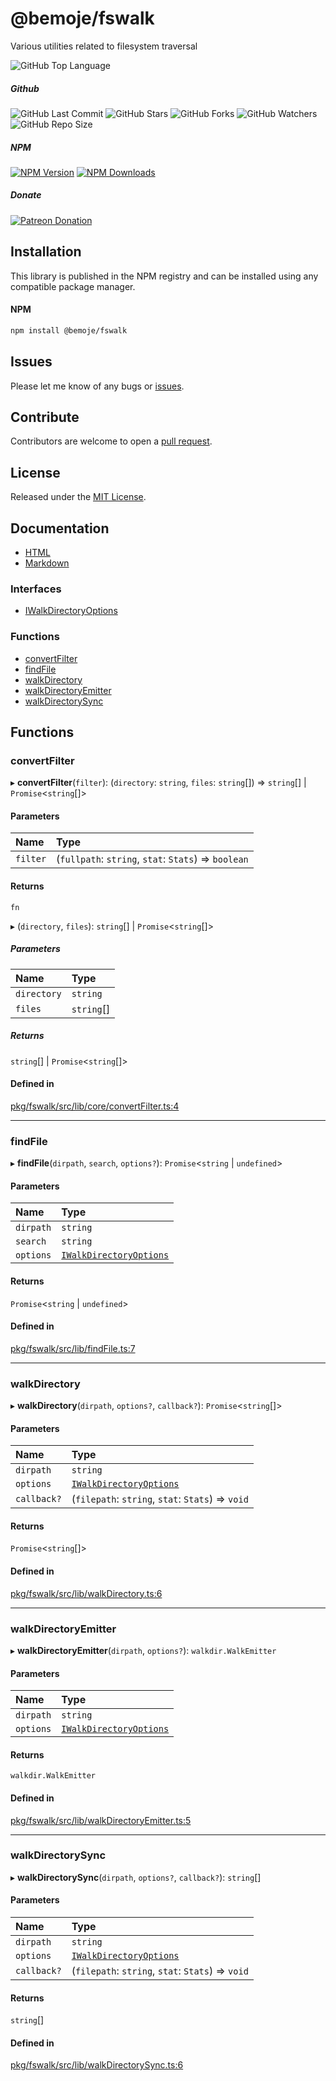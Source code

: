 # @bemoje/fswalk
Various utilities related to filesystem traversal

![GitHub Top Language](https://img.shields.io/github/languages/top/bemoje/https://github.com/bemoje/tsmono)

##### Github
![GitHub Last Commit](https://img.shields.io/github/last-commit/bemoje/https://github.com/bemoje/tsmono?color=red)
![GitHub Stars](https://img.shields.io/github/stars/bemoje/https://github.com/bemoje/tsmono)
![GitHub Forks](https://img.shields.io/github/forks/bemoje/https://github.com/bemoje/tsmono)
![GitHub Watchers](https://img.shields.io/github/watchers/bemoje/https://github.com/bemoje/tsmono)
![GitHub Repo Size](https://img.shields.io/github/repo-size/bemoje/https://github.com/bemoje/tsmono)

##### NPM
<span><a href="https://npmjs.org/@bemoje/fswalk" title="View this project on NPM"><img src="https://img.shields.io/npm/v/@bemoje/fswalk" alt="NPM Version" /></a></span>
<span><a href="https://npmjs.org/@bemoje/fswalk" title="NPM Downloads"><img src="https://img.shields.io/npm/dt/@bemoje/fswalk" alt="NPM Downloads" /></a></span>


##### Donate
<span><a href="https://www.patreon.com/user?u=40752770" title="Donate using Patreon"><img src="https://img.shields.io/badge/patreon-donate-yellow.svg" alt="Patreon Donation" /></a></span>

## Installation
This library is published in the NPM registry and can be installed using any compatible package manager.

#### NPM
```sh
npm install @bemoje/fswalk
```


## Issues
Please let me know of any bugs or [issues](https://github.com/bemoje/https://github.com/bemoje/tsmono/issues).

## Contribute
Contributors are welcome to open a [pull request](https://github.com/bemoje/https://github.com/bemoje/tsmono/pulls).

## License
Released under the [MIT License](./LICENSE).

## Documentation
- [HTML](https://github.com/bemoje/tsmono/blob/main/pkg/fswalk/docs/html/index.html)
- [Markdown](https://github.com/bemoje/tsmono/blob/main/pkg/fswalk/docs/md/index.md)

### Interfaces

- [IWalkDirectoryOptions](https://github.com/bemoje/tsmono/blob/main/pkg/fswalk/docs/md/interfaces/IWalkDirectoryOptions.md)

### Functions

- [convertFilter](https://github.com/bemoje/tsmono/blob/main/pkg/fswalk/docs/md/index.md#convertfilter)
- [findFile](https://github.com/bemoje/tsmono/blob/main/pkg/fswalk/docs/md/index.md#findfile)
- [walkDirectory](https://github.com/bemoje/tsmono/blob/main/pkg/fswalk/docs/md/index.md#walkdirectory)
- [walkDirectoryEmitter](https://github.com/bemoje/tsmono/blob/main/pkg/fswalk/docs/md/index.md#walkdirectoryemitter)
- [walkDirectorySync](https://github.com/bemoje/tsmono/blob/main/pkg/fswalk/docs/md/index.md#walkdirectorysync)

## Functions

### convertFilter

▸ **convertFilter**(`filter`): (`directory`: `string`, `files`: `string`[]) => `string`[] \| `Promise`<`string`[]\>

#### Parameters

| Name | Type |
| :------ | :------ |
| `filter` | (`fullpath`: `string`, `stat`: `Stats`) => `boolean` |

#### Returns

`fn`

▸ (`directory`, `files`): `string`[] \| `Promise`<`string`[]\>

##### Parameters

| Name | Type |
| :------ | :------ |
| `directory` | `string` |
| `files` | `string`[] |

##### Returns

`string`[] \| `Promise`<`string`[]\>

#### Defined in

[pkg/fswalk/src/lib/core/convertFilter.ts:4](https://github.com/bemoje/tsmono/blob/ad6c8c6/pkg/fswalk/src/lib/core/convertFilter.ts#L4)

___

### findFile

▸ **findFile**(`dirpath`, `search`, `options?`): `Promise`<`string` \| `undefined`\>

#### Parameters

| Name | Type |
| :------ | :------ |
| `dirpath` | `string` |
| `search` | `string` |
| `options` | [`IWalkDirectoryOptions`](https://github.com/bemoje/tsmono/blob/main/pkg/fswalk/docs/md/interfaces/IWalkDirectoryOptions.md) |

#### Returns

`Promise`<`string` \| `undefined`\>

#### Defined in

[pkg/fswalk/src/lib/findFile.ts:7](https://github.com/bemoje/tsmono/blob/ad6c8c6/pkg/fswalk/src/lib/findFile.ts#L7)

___

### walkDirectory

▸ **walkDirectory**(`dirpath`, `options?`, `callback?`): `Promise`<`string`[]\>

#### Parameters

| Name | Type |
| :------ | :------ |
| `dirpath` | `string` |
| `options` | [`IWalkDirectoryOptions`](https://github.com/bemoje/tsmono/blob/main/pkg/fswalk/docs/md/interfaces/IWalkDirectoryOptions.md) |
| `callback?` | (`filepath`: `string`, `stat`: `Stats`) => `void` |

#### Returns

`Promise`<`string`[]\>

#### Defined in

[pkg/fswalk/src/lib/walkDirectory.ts:6](https://github.com/bemoje/tsmono/blob/ad6c8c6/pkg/fswalk/src/lib/walkDirectory.ts#L6)

___

### walkDirectoryEmitter

▸ **walkDirectoryEmitter**(`dirpath`, `options?`): `walkdir.WalkEmitter`

#### Parameters

| Name | Type |
| :------ | :------ |
| `dirpath` | `string` |
| `options` | [`IWalkDirectoryOptions`](https://github.com/bemoje/tsmono/blob/main/pkg/fswalk/docs/md/interfaces/IWalkDirectoryOptions.md) |

#### Returns

`walkdir.WalkEmitter`

#### Defined in

[pkg/fswalk/src/lib/walkDirectoryEmitter.ts:5](https://github.com/bemoje/tsmono/blob/ad6c8c6/pkg/fswalk/src/lib/walkDirectoryEmitter.ts#L5)

___

### walkDirectorySync

▸ **walkDirectorySync**(`dirpath`, `options?`, `callback?`): `string`[]

#### Parameters

| Name | Type |
| :------ | :------ |
| `dirpath` | `string` |
| `options` | [`IWalkDirectoryOptions`](https://github.com/bemoje/tsmono/blob/main/pkg/fswalk/docs/md/interfaces/IWalkDirectoryOptions.md) |
| `callback?` | (`filepath`: `string`, `stat`: `Stats`) => `void` |

#### Returns

`string`[]

#### Defined in

[pkg/fswalk/src/lib/walkDirectorySync.ts:6](https://github.com/bemoje/tsmono/blob/ad6c8c6/pkg/fswalk/src/lib/walkDirectorySync.ts#L6)
